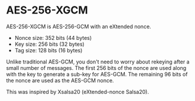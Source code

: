 # AES-256-XGCM
 
 AES-256-XGCM is AES-256-GCM with an eXtended nonce.
 
 * Nonce size: 352 bits (44 bytes)
 * Key size: 256 bits (32 bytes)
 * Tag size: 128 bits (16 bytes)
 
 Unlike traditional AES-GCM, you don't need to worry about rekeying after a small number of messages.
 The first 256 bits of the nonce are used along with the key to generate a sub-key for AES-GCM. The
 remaining 96 bits of the nonce are used as the AES-GCM nonce.
 
 This was inspired by Xsalsa20 (eXtended-nonce Salsa20).